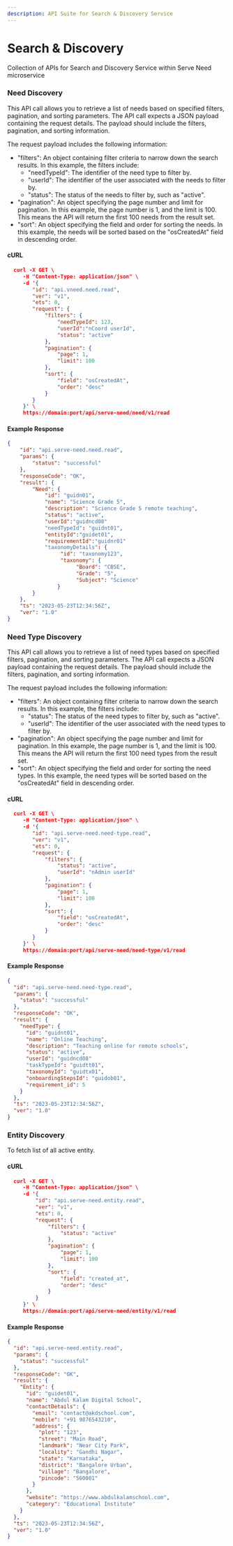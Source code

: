 ```yaml
---
description: API Suite for Search & Discovery Service
---
```


# Search & Discovery

Collection of APIs for Search and Discovery Service within Serve Need microservice

### Need Discovery

This API call allows you to retrieve a list of needs based on specified filters, pagination, and sorting parameters. The API call expects a JSON payload containing the request details. The payload should include the filters, pagination, and sorting information.

The request payload includes the following information:

* "filters": An object containing filter criteria to narrow down the search results. In this example, the filters include:
  * "needTypeId": The identifier of the need type to filter by.
  * "userId": The identifier of the user associated with the needs to filter by.
  * "status": The status of the needs to filter by, such as "active".
* "pagination": An object specifying the page number and limit for pagination. In this example, the page number is 1, and the limit is 100. This means the API will return the first 100 needs from the result set.
* "sort": An object specifying the field and order for sorting the needs. In this example, the needs will be sorted based on the "osCreatedAt" field in descending order.

#### cURL

```json
  curl -X GET \
     -H "Content-Type: application/json" \
     -d '{
        "id": "api.vneed.need.read",
        "ver": "v1",
        "ets": 0,
        "request": {
            "filters": {
                "needTypeId": 123,
                "userId":"nCoord userId",
                "status": "active"
            },
            "pagination": {
                "page": 1,
                "limit": 100
            },
            "sort": {
                "field": "osCreatedAt",
                "order": "desc"
            }
        }
     }' \
     https://domain:port/api/serve-need/need/v1/read

```

#### Example Response

```json
{
    "id": "api.serve-need.need.read",
    "params": {
        "status": "successful"
    },
    "responseCode": "OK",
    "result": {
        "Need": {
            "id": "guidn01",
            "name": "Science Grade 5",
            "description": "Science Grade 5 remote teaching",
            "status": "active",
            "userId":"guidncd08"
            "needTypeId": "guidnt01",
            "entityId":"guidet01",
            "requirementId":"guidnr01"
            "taxonomyDetails": {
                 "id": "taxonomy123",
                 "taxonomy": {
                      "Board": "CBSE",
                      "Grade": "5",
                      "Subject": "Science"
                }
        }
    },
    "ts": "2023-05-23T12:34:56Z",
    "ver": "1.0"
}
```

### Need Type Discovery

This API call allows you to retrieve a list of need types based on specified filters, pagination, and sorting parameters. The API call expects a JSON payload containing the request details. The payload should include the filters, pagination, and sorting information.

The request payload includes the following information:

* "filters": An object containing filter criteria to narrow down the search results. In this example, the filters include:
  * "status": The status of the need types to filter by, such as "active".
  * "userId": The identifier of the user associated with the need types to filter by.
* "pagination": An object specifying the page number and limit for pagination. In this example, the page number is 1, and the limit is 100. This means the API will return the first 100 need types from the result set.
* "sort": An object specifying the field and order for sorting the need types. In this example, the need types will be sorted based on the "osCreatedAt" field in descending order.

#### cURL

```json
  curl -X GET \
     -H "Content-Type: application/json" \
     -d '{
        "id": "api.serve-need.need-type.read",
        "ver": "v1",
        "ets": 0,
        "request": {
            "filters": {
                "status": "active",
                "userId": "nAdmin userId"
            },
            "pagination": {
                "page": 1,
                "limit": 100
            },
            "sort": {
                "field": "osCreatedAt",
                "order": "desc"
            }
        }
     }' \
     https://domain:port/api/serve-need/need-type/v1/read

```

#### Example Response

```json
{
  "id": "api.serve-need.need-type.read",
  "params": {
    "status": "successful"
  },
  "responseCode": "OK",
  "result": {
    "needType": {
      "id": "guidnt01",
      "name": "Online Teaching",
      "description": "Teaching online for remote schools",
      "status": "active",
      "userId": "guidncd08"
      "taskTypeId": "guidtt01",
      "taxonomyId": "guidtx01",
      "onboardingStepsId": "guidob01",
      "requirement_id": 5
    }
  },
  "ts": "2023-05-23T12:34:56Z",
  "ver": "1.0"
}
```

### Entity Discovery

To fetch list of all active entity.&#x20;

#### cURL

```json
  curl -X GET \
     -H "Content-Type: application/json" \
     -d '{
         "id": "api.serve-need.entity.read",
         "ver": "v1",
         "ets": 0,
         "request": {
             "filters": {
                 "status": "active"
             },
             "pagination": {
                 "page": 1,
                 "limit": 100
             },
             "sort": {
                 "field": "created_at",
                 "order": "desc"
             }
         }
     }' \
     https://domain:port/api/serve-need/entity/v1/read

```

#### Example Response

```json
{
  "id": "api.serve-need.entity.read",
  "params": {
    "status": "successful"
  },
  "responseCode": "OK",
  "result": {
    "Entity": {
      "id": "guidet01",
      "name": "Abdul Kalam Digital School",
      "contactDetails": {
        "email": "contact@akdschool.com",
        "mobile": "+91 9876543210",
        "address": {
          "plot": "123",
          "street": "Main Road",
          "landmark": "Near City Park",
          "locality": "Gandhi Nagar",
          "state": "Karnataka",
          "district": "Bangalore Urban",
          "village": "Bangalore",
          "pincode": "560001"
        }
      },
      "website": "https://www.abdulkalamschool.com",
      "category": "Educational Institute"
    }
  },
  "ts": "2023-05-23T12:34:56Z",
  "ver": "1.0"
}

```
